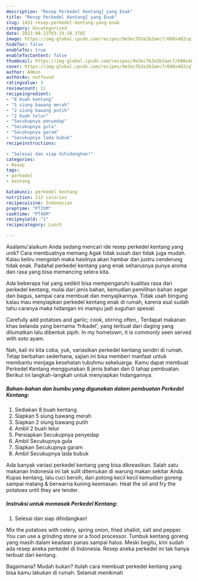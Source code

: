 ```yaml
---
description: "Resep Perkedel Kentang{ yang Enak"
title: "Resep Perkedel Kentang{ yang Enak"
slug: 1431-resep-perkedel-kentang-yang-enak
category: Uncategorized
date: 2022-08-22T03:33:39.370Z
image: https://img-global.cpcdn.com/recipes/9e3ec7b2e2b2aec7/680x482cq70/perkedel-kentang-foto-resep-utama.jpg
hideToc: false
enableToc: true
enableTocContent: false
thumbnail: https://img-global.cpcdn.com/recipes/9e3ec7b2e2b2aec7/680x482cq70/perkedel-kentang-foto-resep-utama.jpg
cover: https://img-global.cpcdn.com/recipes/9e3ec7b2e2b2aec7/680x482cq70/perkedel-kentang-foto-resep-utama.jpg
author: Admin
authorAv: notfound
ratingvalue: 3
reviewcount: 11
recipeingredient:
- "8 buah kentang"
- "5 siung bawang merah"
- "2 siung bawang putih"
- "2 buah telur"
- "Secukupnya penyedap"
- "Secukupnya gula"
- "Secukupnya garam"
- "Secukupnya lada bubuk"
recipeinstructions:

- "Selesai dan siap dihidangkan!"
categories:
- Resep
tags:
- perkedel
- kentang

katakunci: perkedel kentang 
nutrition: 112 calories
recipecuisine: Indonesian
preptime: "PT15M"
cooktime: "PT46M"
recipeyield: "1"
recipecategory: Lunch

---
```



Asalamu'alaikum Anda sedang mencari ide resep perkedel kentang yang unik? Cara membuatnya memang Agak tidak susah dan tidak juga mudah. Kalau keliru mengolah maka hasilnya akan hambar dan justru cenderung tidak enak. Padahal perkedel kentang yang enak seharusnya punya aroma dan rasa yang bisa memancing selera kita.


Ada beberapa hal yang sedikit bisa mempengaruhi kualitas rasa dari perkedel kentang, mulai dari jenis bahan, kemudian pemilihan bahan segar dan bagus, sampai cara membuat dan menyajikannya. Tidak usah bingung kalau mau menyiapkan perkedel kentang enak di rumah, karena asal sudah tahu caranya maka hidangan ini mampu jadi suguhan spesial.

Carefully add potatoes and garlic; cook, stirring often,. Terdapat makanan khas belanda yang bernama &#39;frikadel&#39;, yang terbuat dari daging yang dilumatkan lalu dibentuk pipih. In my hometown, it is commonly seen served with soto ayam.


Nah, kali ini kita coba, yuk, variasikan perkedel kentang sendiri di rumah. Tetap berbahan sederhana, sajian ini bisa memberi manfaat untuk membantu menjaga kesehatan tubuhmu sekeluarga. Kamu dapat membuat Perkedel Kentang menggunakan 8 jenis bahan dan 0 tahap pembuatan. Berikut ini langkah-langkah untuk menyiapkan hidangannya.

<!--inarticleads1-->

##### Bahan-bahan dan bumbu yang digunakan dalam pembuatan Perkedel Kentang:

1. Sediakan 8 buah kentang
1. Siapkan 5 siung bawang merah
1. Siapkan 2 siung bawang putih
1. Ambil 2 buah telur
1. Persiapkan Secukupnya penyedap
1. Ambil Secukupnya gula
1. Siapkan Secukupnya garam
1. Ambil Secukupnya lada bubuk


Ada banyak variasi perkedel kentang yang bisa dikreasikan. Salah satu makanan Indonesia ini tak sulit ditemukan di warung makan sekitar Anda. Kupas kentang, lalu cuci bersih, dan potong kecil kecil kemudian goreng sampai matang &amp; berwarna kuning keemasan. Heat the oil and fry the potatoes until they are tender. 

<!--inarticleads2-->

##### Instruksi untuk memasak Perkedel Kentang:


1. Selesai dan siap dihidangkan!

Mix the potatoes with celery, spring onion, fried shallot, salt and pepper. You can use a grinding stone or a food processor. Tumbuk kentang goreng yang masih dalam keadaan panas sampai halus. Meski begitu, kini sudah ada resep aneka perkedel di Indonesia. Resep aneka perkedel ini tak hanya terbuat dari kentang. 

Bagaimana? Mudah bukan? Itulah cara membuat perkedel kentang yang bisa kamu lakukan di rumah. Selamat menikmati
